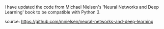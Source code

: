 I have updated the code from Michael Nielsen's 'Neural Networks and Deep Learning' book to be compatible with Python 3.

source: https://github.com/mnielsen/neural-networks-and-deep-learning
